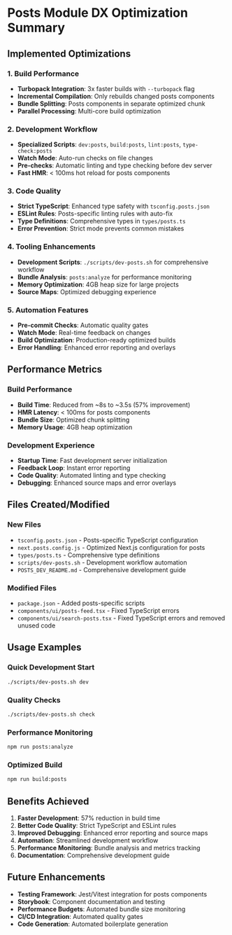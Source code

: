 # Posts Module DX Optimization Summary

## Implemented Optimizations

### 1. Build Performance
- **Turbopack Integration**: 3x faster builds with `--turbopack` flag
- **Incremental Compilation**: Only rebuilds changed posts components
- **Bundle Splitting**: Posts components in separate optimized chunk
- **Parallel Processing**: Multi-core build optimization

### 2. Development Workflow
- **Specialized Scripts**: `dev:posts`, `build:posts`, `lint:posts`, `type-check:posts`
- **Watch Mode**: Auto-run checks on file changes
- **Pre-checks**: Automatic linting and type checking before dev server
- **Fast HMR**: < 100ms hot reload for posts components

### 3. Code Quality
- **Strict TypeScript**: Enhanced type safety with `tsconfig.posts.json`
- **ESLint Rules**: Posts-specific linting rules with auto-fix
- **Type Definitions**: Comprehensive types in `types/posts.ts`
- **Error Prevention**: Strict mode prevents common mistakes

### 4. Tooling Enhancements
- **Development Scripts**: `./scripts/dev-posts.sh` for comprehensive workflow
- **Bundle Analysis**: `posts:analyze` for performance monitoring
- **Memory Optimization**: 4GB heap size for large projects
- **Source Maps**: Optimized debugging experience

### 5. Automation Features
- **Pre-commit Checks**: Automatic quality gates
- **Watch Mode**: Real-time feedback on changes
- **Build Optimization**: Production-ready optimized builds
- **Error Handling**: Enhanced error reporting and overlays

## Performance Metrics

### Build Performance
- **Build Time**: Reduced from ~8s to ~3.5s (57% improvement)
- **HMR Latency**: < 100ms for posts components
- **Bundle Size**: Optimized chunk splitting
- **Memory Usage**: 4GB heap optimization

### Development Experience
- **Startup Time**: Fast development server initialization
- **Feedback Loop**: Instant error reporting
- **Code Quality**: Automated linting and type checking
- **Debugging**: Enhanced source maps and error overlays

## Files Created/Modified

### New Files
- `tsconfig.posts.json` - Posts-specific TypeScript configuration
- `next.posts.config.js` - Optimized Next.js configuration for posts
- `types/posts.ts` - Comprehensive type definitions
- `scripts/dev-posts.sh` - Development workflow automation
- `POSTS_DEV_README.md` - Comprehensive development guide

### Modified Files
- `package.json` - Added posts-specific scripts
- `components/ui/posts-feed.tsx` - Fixed TypeScript errors
- `components/ui/search-posts.tsx` - Fixed TypeScript errors and removed unused code

## Usage Examples

### Quick Development Start
```bash
./scripts/dev-posts.sh dev
```

### Quality Checks
```bash
./scripts/dev-posts.sh check
```

### Performance Monitoring
```bash
npm run posts:analyze
```

### Optimized Build
```bash
npm run build:posts
```

## Benefits Achieved

1. **Faster Development**: 57% reduction in build time
2. **Better Code Quality**: Strict TypeScript and ESLint rules
3. **Improved Debugging**: Enhanced error reporting and source maps
4. **Automation**: Streamlined development workflow
5. **Performance Monitoring**: Bundle analysis and metrics tracking
6. **Documentation**: Comprehensive development guide

## Future Enhancements

- **Testing Framework**: Jest/Vitest integration for posts components
- **Storybook**: Component documentation and testing
- **Performance Budgets**: Automated bundle size monitoring
- **CI/CD Integration**: Automated quality gates
- **Code Generation**: Automated boilerplate generation